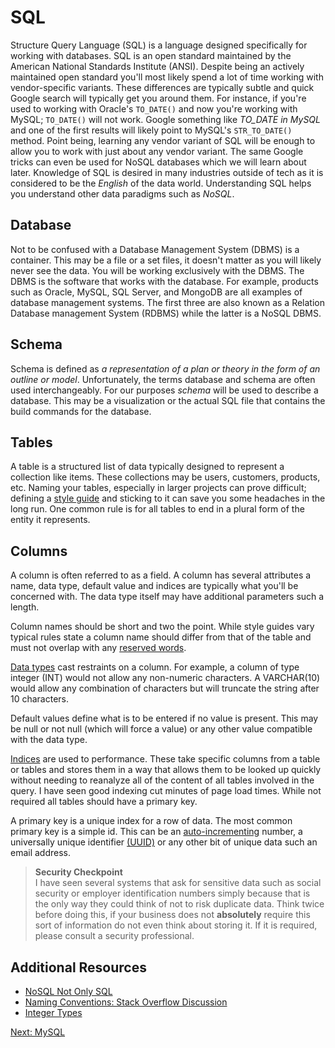 # SQL
Structure Query Language (SQL) is a language designed specifically for working with databases. SQL is an open standard maintained by the American National Standards Institute (ANSI). Despite being an actively maintained open standard you'll most likely spend a lot of time working with vendor-specific variants. These differences are typically subtle and quick Google search will typically get you around them. For instance, if you're used to working with Oracle's ```TO_DATE()``` and now you're working with MySQL; ```TO_DATE()``` will not work. Google something like _TO_DATE in MySQL_ and one of the first results will likely point to MySQL's ```STR_TO_DATE()``` method. Point being, learning any vendor variant of SQL will be enough to allow you to work with just about any vendor variant. The same Google tricks can even be used for NoSQL databases which we will learn about later. Knowledge of SQL is desired in many industries outside of tech as it is considered to be the _English_ of the data world. Understanding SQL helps you understand other data paradigms such as _NoSQL_.

## Database
Not to be confused with a Database Management System (DBMS) is a container. This may be a file or a set files, it doesn't matter as you will likely never see the data. You will be working exclusively with the DBMS. The DBMS is the software that works with the database. For example, products such as Oracle, MySQL, SQL Server, and MongoDB are all examples of database management systems. The first three are also known as a Relation Database management System (RDBMS) while the latter is a NoSQL DBMS.

## Schema
Schema is defined as _a representation of a plan or theory in the form of an outline or model_. Unfortunately, the terms database and schema are often used interchangeably. For our purposes _schema_ will be used to describe a database. This may be a visualization  or the actual SQL file that contains the build commands for the database.

## Tables

A table is a structured list of data typically designed to represent a collection like items. These collections may be users, customers, products, etc. Naming your tables, especially in larger projects can prove difficult; defining a [style guide](http://www.sqlstyle.guide/) and sticking to it can save you some headaches in the long run. One common rule is for all tables to end in a plural form of the entity it represents.

## Columns
A column is often referred to as a field. A column has several attributes a name, data type, default value and indices are typically what you'll be concerned with. The data type itself may have additional parameters such a length.

Column names should be short and two the point. While style guides vary typical rules state a column name should differ from that of the table and must not overlap with any [reserved words](https://dev.mysql.com/doc/refman/5.7/en/keywords.html).

[Data types](https://dev.mysql.com/doc/refman/5.7/en/data-types.html) cast restraints on a column. For example, a column of type integer (INT) would not allow any non-numeric characters. A VARCHAR(10) would allow any combination of characters but will truncate the string after 10 characters.

Default values define what is to be entered if no value is present. This may be null or not null (which will force a value) or any other value compatible with the data type.

[Indices](https://dev.mysql.com/doc/refman/5.7/en/mysql-indexes.html) are used to  performance. These take specific columns from a table or tables and stores them in a way that allows them to be looked up quickly without needing to reanalyze all of the content of all tables involved in the query. I have seen good indexing cut minutes of page load times. While not required all tables should have a primary key.

A primary key is a unique index for a row of data. The most common primary key is a simple id. This can be an [auto-incrementing](https://dev.mysql.com/doc/refman/5.7/en/example-auto-increment.html) number, a universally unique identifier [(UUID)](https://en.wikipedia.org/wiki/Universally_unique_identifier) or any other bit of unique data such an email address.

>**Security Checkpoint**  
>I have seen several systems that ask for sensitive data such as social security or employer identification numbers simply because that is the only way they could think of not to risk duplicate data. Think twice before doing this, if your business does not **absolutely** require this sort of information do not even think about storing it. If it is required, please consult a security professional.

## Additional Resources
* [NoSQL Not Only SQL](http://searchdatamanagement.techtarget.com/definition/NoSQL-Not-Only-SQL)
* [Naming Conventions: Stack Overflow Discussion](https://stackoverflow.com/questions/7662/database-table-and-column-naming-conventions)
* [Integer Types](https://dev.mysql.com/doc/refman/5.7/en/integer-types.html)

[Next: MySQL](02-MySQL.md)
